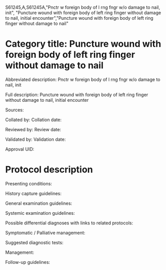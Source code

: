 S61245,A,S61245A,"Pnctr w foreign body of l rng fngr w/o damage to nail, init", "Puncture wound with foreign body of left ring finger without damage to nail, initial encounter","Puncture wound with foreign body of left ring finger without damage to nail"
# Category title: Puncture wound with foreign body of left ring finger without damage to nail

Abbreviated description: Pnctr w foreign body of l rng fngr w/o damage to nail, init

Full description: Puncture wound with foreign body of left ring finger without damage to nail, initial encounter

Sources:

Collated by:
Collation date:

Reviewed by:
Review date:

Validated by:
Validation date:

Approval UID:

# Protocol description

Presenting conditions:

History capture guidelines:

General examination guidelines:

Systemic examination guidelines:

Possible differential diagnoses with links to related protocols:

Symptomatic / Palliative management:

Suggested diagnostic tests:

Management:

Follow-up guidelines:

